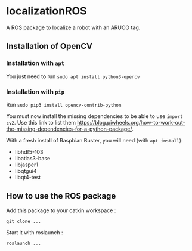 # localizationROS
A ROS package to localize a robot with an ARUCO tag.


## Installation of OpenCV
### Installation with `apt`
You just need to run `sudo apt install python3-opencv`

### Installation with `pip`
Run `sudo pip3 install opencv-contrib-python`

You must now install the missing dependencies to be able to use `import cv2`. Use this link to list them https://blog.piwheels.org/how-to-work-out-the-missing-dependencies-for-a-python-package/.

With a fresh install of Raspbian Buster, you will need (with `apt install`):
- libhdf5-103
- libatlas3-base
- libjasper1
- libqtgui4
- libqt4-test


## How to use the ROS package
Add this package to your catkin workspace :

`git clone ... `

Start it with roslaunch :

`roslaunch ...`
